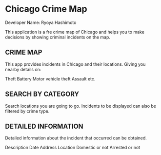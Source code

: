 # Chicago Crime Map

Developer Name: Ryoya Hashimoto

This application is a fre crime map of Chicago and helps you to make decisions by showing criminal incidents on the map.

## CRIME MAP
This app provides incidents in Chicago and their locations. Giving you nearby details on:

Theft
Battery
Motor vehicle theft
Assault
etc.

## SEARCH BY CATEGORY
Search locations you are going to go. Incidents to be displayed can also be filtered by crime type.

## DETAILED INFORMATION
Detailed information about the incident that occurred can be obtained.

Description
Date
Address
Location
Domestic or not
Arrested or not
